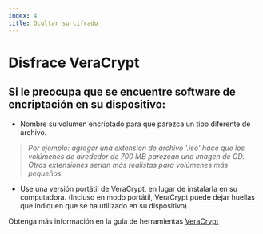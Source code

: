 ```yaml
---
index: 4
title: Ocultar su cifrado
---
```

# Disfrace VeraCrypt

## Si le preocupa que se encuentre software de encriptación en su dispositivo:

*   Nombre su volumen encriptado para que parezca un tipo diferente de archivo.

> *Por ejemplo: agregar una extensión de archivo '.iso' hace que los volúmenes de alrededor de 700 MB parezcan una imagen de CD. Otras extensiones serían más realistas para volúmenes más pequeños.*

*   Use una versión portátil de VeraCrypt, en lugar de instalarla en su computadora. (Incluso en modo portátil, VeraCrypt puede dejar huellas que indiquen que se ha utilizado en su dispositivo).

Obtenga más información en la guía de herramientas [VeraCrypt](umbrella://tools/files/s_veracrypt.md)